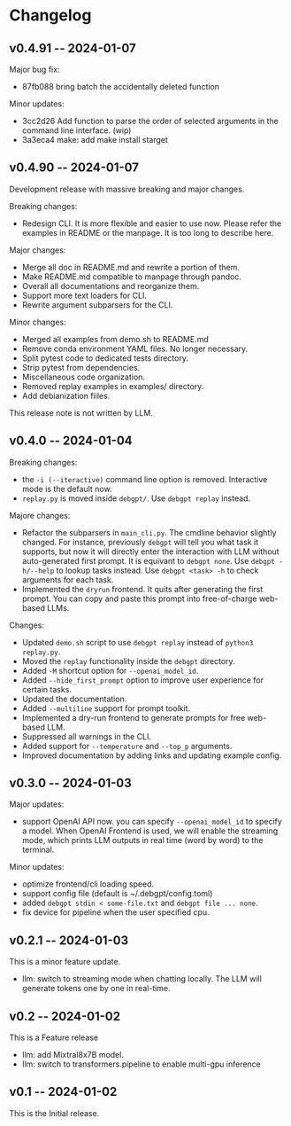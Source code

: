 Changelog
=========

v0.4.91 -- 2024-01-07
---------------------

Major bug fix:

* 87fb088 bring batch the accidentally deleted function

Minor updates:

* 3cc2d26 Add function to parse the order of selected arguments in the command line interface. (wip)
* 3a3eca4 make: add make install starget

v0.4.90 -- 2024-01-07
---------------------

Development release with massive breaking and major changes.

Breaking changes:

* Redesign CLI. It is more flexible and easier to use now. Please refer the
examples in README or the manpage. It is too long to describe here.

Major changes:

* Merge all doc in README.md and rewrite a portion of them.
* Make README.md compatible to manpage through pandoc.
* Overall all documentations and reorganize them.
* Support more text loaders for CLI.
* Rewrite argument subparsers for the CLI.

Minor changes:

* Merged all examples from demo.sh to README.md
* Remove conda environment YAML files. No longer necessary.
* Split pytest code to dedicated tests directory.
* Strip pytest from dependencies.
* Miscellaneous code organization.
* Removed replay examples in examples/ directory.
* Add debianization fiiles.

This release note is not written by LLM.

v0.4.0 -- 2024-01-04
--------------------

Breaking changes:

* the `-i (--iteractive)` command line option is removed. Interactive mode is the default now.
* `replay.py` is moved inside `debgpt/`. Use `debgpt replay` instead.

Majore changes:

* Refactor the subparsers in `main_cli.py`. The cmdline behavior slightly
  changed. For instance, previously `debgpt` will tell you what task it
  supports, but now it will directly enter the interaction with LLM without
  auto-generated first prompt. It is equivant to `debgpt none`. Use `debgpt
  -h/--help` to lookup tasks instead. Use `debgpt <task> -h` to check arguments
  for each task.
* Implemented the `dryrun` frontend. It quits after generating the first
  prompt. You can copy and paste this prompt into free-of-charge web-based
  LLMs.

Changes:

- Updated `demo.sh` script to use `debgpt replay` instead of `python3 replay.py`.
- Moved the `replay` functionality inside the `debgpt` directory.
- Added `-M` shortcut option for `--openai_model_id`.
- Added `--hide_first_prompt` option to improve user experience for certain tasks.
- Updated the documentation.
- Added `--multiline` support for prompt toolkit.
- Implemented a dry-run frontend to generate prompts for free web-based LLM.
- Suppressed all warnings in the CLI.
- Added support for `--temperature` and `--top_p` arguments.
- Improved documentation by adding links and updating example config.

v0.3.0 -- 2024-01-03
--------------------

Major updates:

* support OpenAI API now. you can specify `--openai_model_id` to specify a model.
When OpenAI Frontend is used, we will enable the streaming mode, which prints
LLM outputs in real time (word by word) to the terminal.

Minor updates:

* optimize frontend/cli loading speed.
* support config file (default is ~/.debgpt/config.toml)
* added `debgpt stdin < some-file.txt` and `debgpt file ... none`.
* fix device for pipeline when the user specified cpu.

v0.2.1 -- 2024-01-03
--------------------

This is a minor feature update.

* llm: switch to streaming mode when chatting locally. The LLM will
  generate tokens one by one in real-time.

v0.2 -- 2024-01-02
------------------

This is a Feature release

* llm: add Mixtral8x7B model.
* llm: switch to transformers.pipeline to enable multi-gpu inference

v0.1 -- 2024-01-02
-------------------

This is the Initial release.

